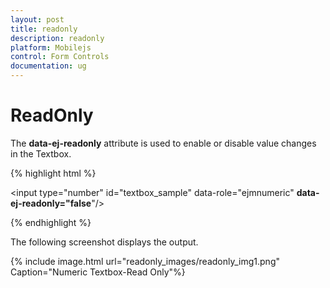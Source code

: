 ```yaml
---
layout: post
title: readonly
description: readonly
platform: Mobilejs
control: Form Controls
documentation: ug
---
```


# ReadOnly

The **data-ej-readonly** attribute is used to enable or disable value changes in the Textbox. 

{% highlight html %}


<input type="number" id="textbox_sample" data-role="ejmnumeric"  **data-ej-readonly="false**"/>     


{% endhighlight %}



The following screenshot displays the output.

{% include image.html url="readonly_images/readonly_img1.png" Caption="Numeric Textbox-Read Only"%}

